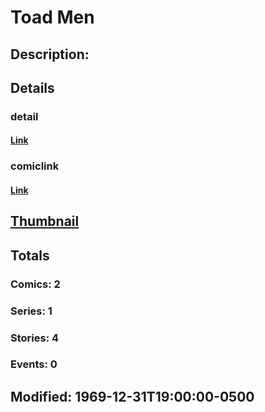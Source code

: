 # Toad Men
## Description: 
## Details
### detail
#### [Link](http://marvel.com/characters/2388/toad_men?utm_campaign=apiRef&utm_source=225578a89fc76f3d20fbffda5d17a88d)
### comiclink
#### [Link](http://marvel.com/comics/characters/1009674/toad_men?utm_campaign=apiRef&utm_source=225578a89fc76f3d20fbffda5d17a88d)
## [Thumbnail](http://i.annihil.us/u/prod/marvel/i/mg/b/40/image_not_available.jpg)
## Totals
### Comics: 2
### Series: 1
### Stories: 4
### Events: 0
## Modified: 1969-12-31T19:00:00-0500